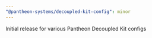 ```yaml
---
"@pantheon-systems/decoupled-kit-config": minor
---
```


Initial release for various Pantheon Decoupled Kit configs
